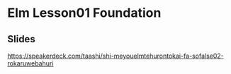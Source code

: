 # Elm Lesson01 Foundation

## Slides
https://speakerdeck.com/taashi/shi-meyouelmtehurontokai-fa-sofalse02-rokaruwebahuri

